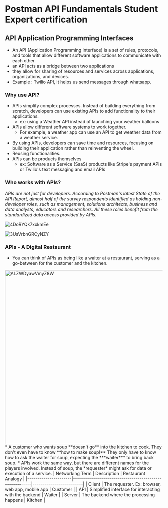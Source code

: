 # Postman API Fundamentals Student Expert certification

## API Application Programming Interfaces
* An API (Application Programming Interface) is a set of rules, protocols, and tools that allow different software applications to communicate with each other.
* an API acts as a bridge between two applications
* they allow for sharing of resources and services across applications, organizations, and devices.
* Example : Twilio API, It helps us send messages through whatsapp.

### Why use API?
* APIs simplify complex processes. Instead of building everything from scratch, developers can use existing APIs to add functionality to their applications.
  * ex: using a Weather API instead of launching your weather balloons
* APIs allow different software systems to work together.
  * For example, a weather app can use an API to get weather data from a weather service.
* By using APIs, developers can save time and resources, focusing on building their application rather than reinventing the wheel.
* Reusing functionalities.
* APIs can be products themselves
  * ex: Software as a Service (SaaS) products like Stripe's payment APIs or Twilio's text messaging and email APIs

### Who works with APIs?
*APIs are not just for developers. According to Postman's latest State of the API Report, almost half of the survey respondents identified as holding non-developer roles, such as management, solutions architects, business and data analysts, educators and researchers. All these roles benefit from the standardized data access provided by APIs*.

![4DoRYQk7xxkmEe](https://github.com/user-attachments/assets/e6c08bbc-73da-4303-acf7-beb0f079d480)

  
![3UsVrbnGRCyNZY](https://github.com/user-attachments/assets/1259c3d1-761a-48af-bb74-2a1184ef6824)

### APIs - A Digital Restaurant

* You can think of APIs as being like a waiter at a restaurant, serving as a go-between for the customer and the kitchen. 

<img width="557" alt="ALZWDyawVmyZ8W" src="https://github.com/user-attachments/assets/d103d84e-ebfe-4103-a794-f6bd1987be9d" />
* A customer who wants soup **doesn't go** into the kitchen to cook. They don't even have to know **how to make soup!** They only have to know how to ask the waiter for soup, expecting the ***waiter*** to bring back soup.
* APIs work the same way, but there are different names for the players involved. Instead of soup, the *requester* might ask for data or execution of a service.
| Networking Term | Description | Restaurant Analogy |
|----------------------|---------------------------------------------------------|-------------------------|
| Client | The requester. Ex: browser, web app, mobile app | Customer | 
| API | Simplified interface for interacting with the backend | Waiter | 
| Server | The backend where the processing happens | Kitchen |


